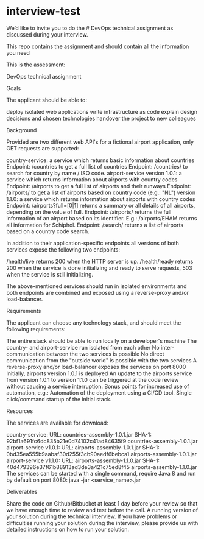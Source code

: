 #  interview-test

We’d like to invite you to do the # DevOps technical assignment​ as discussed during your interview. 

This repo contains the assignment and should contain all the information you need​


This is the assessment:


DevOps technical assignment


Goals

The applicant should be able to:

deploy isolated web applications
write infrastructure as code
explain design decisions and chosen technologies
handover the project to new colleagues

Background

Provided are two different web API's for a fictional airport application, only GET requests are supported:

country-service: a service which returns basic information about countries
Endpoint: /countries to get a full list of countries
Endpoint: /countries/<query> to search for country by name / ISO code.
airport-service
version 1.0.1: a service which returns information about airports with country codes
Endpoint: /airports to get a full list of airports and their runways
Endpoint: /airports/<query> to get a list of airports based on country code (e.g.: "NL")
version 1.1.0: a service which returns information about airports with country codes
Endpoint: /airports?full=[0|1] returns a summary or all details of all airports, depending on the value of full.
Endpoint: /airports/<id> returns the full information of an airport based on its identifier. E.g.: /airports/EHAM returns all information for Schiphol.
Endpoint: /search/<qry> returns a list of airports based on a country code search.

In addition to their application-specific endpoints all versions of both services expose the following two endpoints:

/health/live returns 200 when the HTTP server is up.
/health/ready returns 200 when the service is done initializing and ready to serve requests, 503 when the service is still initializing.

The above-mentioned services should run in isolated environments and both endpoints are combined and exposed using a reverse-proxy and/or load-balancer.


Requirements

The applicant can choose any technology stack, and should meet the following requirements:

The entire stack should be able to run locally on a developer's machine
The country- and airport-service run isolated from each other
No inter-communication between the two services is possible
No direct communication from the "outside world" is possible with the two services
A reverse-proxy and/or load-balancer exposes the services on port 8000
Initially, airports version 1.0.1 is deployed
An update to the airports service from version 1.0.1 to version 1.1.0 can be triggered at the code review without causing a service interruption.
Bonus points for increased use of automation, e.g.:
Automation of the deployment using a CI/CD tool.
Single click/command startup of the initial stack.

Resources

The services are available for download:

country-service:
URL: countries-assembly-1.0.1.jar
SHA-1: 92bf1a691fc6dc835b21e0d74102c41ad84635f9 countries-assembly-1.0.1.jar
airport-service v1.0.1:
URL: airports-assembly-1.0.1.jar
SHA-1: 0bd35ea555b9aabaf30d255f3cb90aedf6bebca1 airports-assembly-1.0.1.jar
airport-service v1.1.0:
URL: airports-assembly-1.1.0.jar
SHA-1: 40d479396e37f61b88913ad3de3a421c75ed8f45 airports-assembly-1.1.0.jar
The services can be started with a single command, require Java 8 and run by default on port 8080: java -jar <service_name>.jar


Deliverables

Share the code on Github/Bitbucket at least 1 day before your review so that we have enough time to review and test before the call.
A running version of your solution during the technical interview. If you have problems or difficulties running your solution during the interview, please provide us with detailed instructions on how to run your solution.
